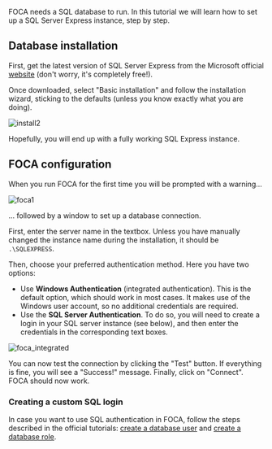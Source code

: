 FOCA needs a SQL database to run. In this tutorial we will learn how to set up a SQL Server Express instance, step by step.

## Database installation

First, get the latest version of SQL Server Express from the Microsoft official [website](https://www.microsoft.com/es-es/sql-server/sql-server-downloads) (don't worry, it's completely free!).

Once downloaded, select "Basic installation" and follow the installation wizard, sticking to the defaults (unless you know exactly what you are doing).

![install2](https://user-images.githubusercontent.com/16854757/74513899-e1d09800-4f0b-11ea-9df5-2096556f5ca5.png)

Hopefully, you will end up with a fully working SQL Express instance.

## FOCA configuration

When you run FOCA for the first time you will be prompted with a warning...

![foca1](https://user-images.githubusercontent.com/16854757/74443170-09bfed00-4e73-11ea-99c4-bf7f061e138e.PNG)

... followed by a window to set up a database connection.

First, enter the server name in the textbox. Unless you have manually changed the instance name during the installation, it should be `.\SQLEXPRESS`.

Then, choose your preferred authentication method. Here you have two options:
* Use **Windows Authentication** (integrated authentication). This is the default option, which should work in most cases. It makes use of the Windows user account, so no additional credentials are required.
* Use the **SQL Server Authentication**. To do so, you will need to create a login in your SQL server instance (see below), and then enter the credentials in the corresponding text boxes.

![foca_integrated](https://user-images.githubusercontent.com/16854757/74517204-fe6fce80-4f11-11ea-85f5-9ef5219eda07.png)

You can now test the connection by clicking the "Test" button. If everything is fine, you will see a "Success!" message. Finally, click on "Connect". FOCA should now work. 

### Creating a custom SQL login

In case you want to use SQL authentication in FOCA, follow the steps described in the official tutorials: [create a database user](https://docs.microsoft.com/en-gb/sql/relational-databases/security/authentication-access/create-a-database-user?view=sql-server-ver15) and [create a database role](https://docs.microsoft.com/en-gb/sql/relational-databases/system-stored-procedures/sp-addrolemember-transact-sql?view=sql-server-ver15).

